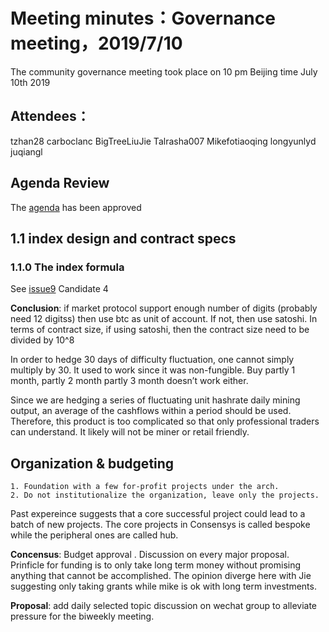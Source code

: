 # Meeting minutes：Governance meeting，2019/7/10
The community governance meeting took place on 10 pm Beijing time July 10th 2019

## Attendees：
tzhan28 
carboclanc
BigTreeLiuJie
Talrasha007
Mikefotiaoqing
longyunlyd
juqiangl

## Agenda Review
The [agenda](https://github.com/carboclan/pm/issues/27) has been approved

## 1.1 index design and contract specs
### 1.1.0  The index formula
See [issue9](https://github.com/carboclan/pm/issues/9) Candidate 4

**Conclusion**: if market protocol support enough number of digits (probably need 12 digitss) then use btc as unit of account. If not, then use satoshi. In terms of contract size, if using satoshi, then the contract size need to be divided by 10^8

In order to hedge 30 days of difficulty fluctuation, one cannot simply multiply by 30. It used to work since it was non-fungible. Buy partly 1 month, partly 2 month partly 3 month doesn’t work either.

Since we are hedging a series of fluctuating unit hashrate daily mining  output, an average of the cashflows within a period should be used. Therefore, this product is too complicated so that only professional traders can understand. It likely will not be miner or retail friendly.

## Organization & budgeting

	1. Foundation with a few for-profit projects under the arch.
	2. Do not institutionalize the organization, leave only the projects.
Past expereince suggests that a core successful project could lead to a batch of new projects. 
The core projects in Consensys is called bespoke while the peripheral ones are called hub.

**Concensus**: Budget approval . Discussion on every major proposal. Prinficle for funding is to only take long term money without promising anything that cannot be accomplished. The opinion diverge here with Jie suggesting only taking grants while mike is ok with long term investments.

**Proposal**: add daily selected topic discussion on wechat group to alleviate pressure for the biweekly meeting.
